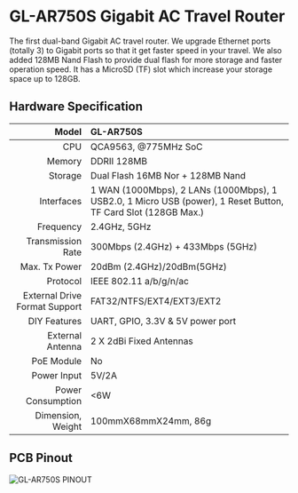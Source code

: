#  GL-AR750S Gigabit AC Travel Router



The first dual-band Gigabit AC travel router. We upgrade Ethernet ports (totally 3) to Gigabit ports so that it get faster speed in your travel. We also added 128MB Nand Flash to provide dual flash for more storage and faster operation speed. It has a MicroSD (TF) slot which increase your storage space up to 128GB. 



## Hardware Specification

|                         Model | GL-AR750S                                                    |
| ----------------------------: | :----------------------------------------------------------- |
|                           CPU | QCA9563, @775MHz SoC                                         |
|                        Memory | DDRII 128MB                                                  |
|                       Storage | Dual Flash 16MB Nor + 128MB Nand                             |
|                    Interfaces | 1 WAN (1000Mbps), 2 LANs (1000Mbps), 1 USB2.0, 1 Micro USB (power), 1 Reset Button, TF Card Slot (128GB Max.) |
|                     Frequency | 2.4GHz, 5GHz                                                 |
|             Transmission Rate | 300Mbps (2.4GHz) + 433Mbps (5GHz)                            |
|                 Max. Tx Power | 20dBm (2.4GHz)/20dBm(5GHz)                                   |
|                      Protocol | IEEE 802.11 a/b/g/n/ac                                       |
| External Drive Format Support | FAT32/NTFS/EXT4/EXT3/EXT2                                    |
|                  DIY Features | UART, GPIO, 3.3V & 5V power port                             |
|              External Antenna | 2 X 2dBi Fixed Antennas                                      |
|                    PoE Module | No                                                           |
|                   Power Input | 5V/2A                                                        |
|             Power Consumption | <6W                                                          |
|             Dimension, Weight | 100mmX68mmX24mm, 86g                                         |



## PCB Pinout

![GL-AR750S PINOUT](https://static.gl-inet.com/docs/en/3/hardware/ar750s/AR750S-V1.0-PINOUT-01.jpg)







